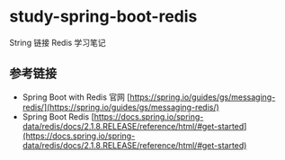 # study-spring-boot-redis #
String 链接 Redis 学习笔记
## 参考链接 ##
- Spring Boot with Redis 官网 [https://spring.io/guides/gs/messaging-redis/](https://spring.io/guides/gs/messaging-redis/)
- Spring Boot Redis [https://docs.spring.io/spring-data/redis/docs/2.1.8.RELEASE/reference/html/#get-started](https://docs.spring.io/spring-data/redis/docs/2.1.8.RELEASE/reference/html/#get-started)
